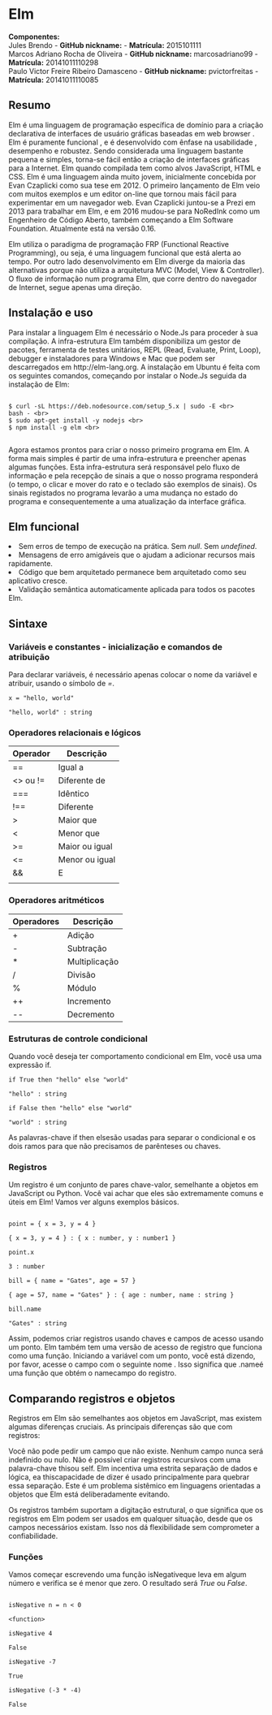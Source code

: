 # Elm

<b>Componentes:</b><br/>
Jules Brendo - <b>GitHub nickname:</b> - <b>Matrícula:</b> 2015101111<br/>
Marcos Adriano Rocha de Oliveira - <b>GitHub nickname:</b> marcosadriano99 - <b>Matrícula:</b> 20141011110298<br/>
Paulo Victor Freire Ribeiro Damasceno - <b>GitHub nickname:</b> pvictorfreitas - <b>Matrícula:</b> 20141011110085

<h2>Resumo</h2>

<p>Elm  é uma linguagem de programação específica de domínio para a criação declarativa de interfaces de usuário gráficas baseadas em web browser . Elm é puramente funcional , e é desenvolvido com ênfase na usabilidade , desempenho e robustez. Sendo considerada uma linguagem bastante pequena e simples, torna-se fácil então a criação de interfaces gráficas para a Internet. Elm quando compilada tem como alvos JavaScript, HTML e CSS. Elm é uma linguagem ainda muito jovem, inicialmente concebida por Evan Czaplicki como sua tese em 2012. O primeiro lançamento de Elm veio com muitos exemplos e um editor on-line que tornou mais fácil para experimentar em um navegador web.  Evan Czaplicki juntou-se a Prezi em 2013 para trabalhar em Elm, e em 2016 mudou-se para NoRedInk como um Engenheiro de Código Aberto, também começando a Elm Software Foundation. Atualmente está na versão 0.16.</p>
<p>Elm utiliza o paradigma de programação FRP (Functional Reactive Programming), ou seja, é uma linguagem funcional que está alerta ao tempo. Por outro lado desenvolvimento em Elm diverge da maioria das alternativas porque não utiliza a arquitetura MVC (Model, View & Controller). O fluxo de informação num programa Elm, que corre dentro do navegador de Internet, segue apenas uma direção.
</p>  


<h2>Instalação e uso</h2>
<p>
Para instalar a linguagem Elm é necessário o Node.Js para proceder à sua compilação. A infra-estrutura Elm também disponibiliza um gestor de pacotes, ferramenta de testes unitários, REPL (Read, Evaluate, Print, Loop), debugger e instaladores para Windows e Mac que podem ser descarregados em http://elm-lang.org. A instalação em Ubuntu é feita com os seguintes comandos, começando por instalar o Node.Js seguida da instalação de Elm:
</p>
<p>


~~~~

$ curl -sL https://deb.nodesource.com/setup_5.x | sudo -E <br>
bash - <br>
$ sudo apt-get install -y nodejs <br>
$ npm install -g elm <br>


~~~~

</p>
<p>
Agora estamos prontos para criar o nosso primeiro programa em Elm. A forma mais simples é partir de uma infra-estrutura e preencher apenas algumas funções. Esta infra-estrutura será responsável pelo fluxo de informação e pela recepção de sinais a que o nosso programa responderá (o tempo, o clicar e mover do rato e o teclado são exemplos de sinais). Os sinais registados no programa levarão a uma mudança no estado do programa e consequentemente a uma atualização da interface gráfica.
</p>








<h2>Elm funcional</h2>

<li>Sem erros de tempo de execução na prática. Sem <i>null</i>. Sem <i>undefined</i>.</li>
<li>Mensagens de erro amigáveis ​​que o ajudam a adicionar recursos mais rapidamente.</li>
<li>Código que bem arquitetado permanece bem arquitetado como seu aplicativo cresce.</li>
<li>Validação semântica automaticamente aplicada para todos os pacotes Elm.</li>
</ul>

<h2>Sintaxe</h2>

<h3>Variáveis e constantes - inicialização e comandos de atribuição</h3>

<p>Para declarar variáveis, é necessário apenas colocar o nome da variável e atribuir, usando o símbolo de <i>=</i>.</p>

~~~~
x = "hello, world"

"hello, world" : string
~~~~

<h3>Operadores relacionais e lógicos</h3>

| Operador  | Descrição |
| ------------- | ------------- |
| ==  | Igual a  |
| <> ou !=  | Diferente de  |
| ===  | Idêntico  |
| !==  | Diferente  |
| > | Maior que  |
| < | Menor que  |
| >=  | Maior ou igual  |
| <=  | Menor ou igual  |
| &&  | E  |
| ||  | Ou  |

<h3>Operadores aritméticos</h3>

| Operadores  | Descrição |
| ------------- | ------------- |
| + | Adição  |
| - | Subtração  |
| *  | Multiplicação  |
| /  | Divisão  |
| %  | Módulo |
| ++  | Incremento  |
| --  | Decremento  |

<h3>Estruturas de controle condicional</h3>

<p>Quando você deseja ter comportamento condicional em Elm, você usa uma expressão if.</p>

~~~~
if True then "hello" else "world"

"hello" : string

if False then "hello" else "world"

"world" : string
~~~~

<p>As palavras-chave if then elsesão usadas para separar o condicional e os dois ramos para que não precisamos de parênteses ou chaves.</p>

<h3>Registros</h3>

<p>Um registro é um conjunto de pares chave-valor, semelhante a objetos em JavaScript ou Python. Você vai achar que eles são extremamente comuns e úteis em Elm! Vamos ver alguns exemplos básicos.</p>

~~~~

point = { x = 3, y = 4 }

{ x = 3, y = 4 } : { x : number, y : number1 }

point.x

3 : number

bill = { name = "Gates", age = 57 }

{ age = 57, name = "Gates" } : { age : number, name : string }

bill.name

"Gates" : string

~~~~

<p>Assim, podemos criar registros usando chaves e campos de acesso usando um ponto. Elm também tem uma versão de acesso de registro que funciona como uma função. Iniciando a variável com um ponto, você está dizendo, por favor, acesse o campo com o seguinte nome . Isso significa que .nameé uma função que obtém o namecampo do registro.</p>

<h2>Comparando registros e objetos</h2>

<p>Registros em Elm são semelhantes aos objetos em JavaScript, mas existem algumas diferenças cruciais. As principais diferenças são que com registros:</p>

<p>Você não pode pedir um campo que não existe.
Nenhum campo nunca será indefinido ou nulo.
Não é possível criar registros recursivos com uma palavra-chave thisou self.
Elm incentiva uma estrita separação de dados e lógica, ea thiscapacidade de dizer é usado principalmente para quebrar essa separação. Este é um problema sistêmico em linguagens orientadas a objetos que Elm está deliberadamente evitando.</p>

<p>Os registros também suportam a digitação estrutural, o que significa que os registros em Elm podem ser usados em qualquer situação, desde que os campos necessários existam. Isso nos dá flexibilidade sem comprometer a confiabilidade.</p>

<h3>Funções</h3>

<p>Vamos começar escrevendo uma função isNegativeque leva em algum número e verifica se é menor que zero. O resultado será <i>True</i> ou <i>False</i>.</p>

~~~~

isNegative n = n < 0

<function>

isNegative 4

False

isNegative -7

True

isNegative (-3 * -4)

False

~~~~
